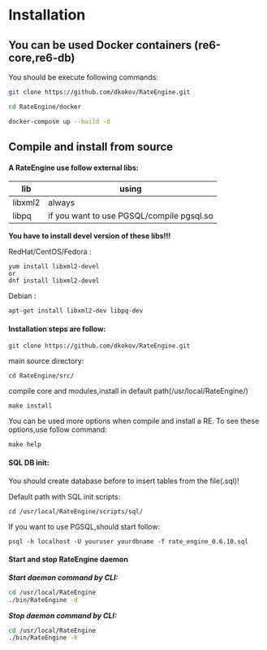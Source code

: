 # Installation

## You can be used Docker containers (re6-core,re6-db)

You should be execute following commands:
```bash
git clone https://github.com/dkokov/RateEngine.git

cd RateEngine/docker

docker-compose up --build -d
```

## Compile and install from source

#### A RateEngine use follow external libs:

|lib|using|
|---|---|
|libxml2|always|
|libpq|if you want to use PGSQL/compile pgsql.so|


**You have to install devel version of these libs!!!**

RedHat/CentOS/Fedora :
```
yum install libxml2-devel
or
dnf install libxml2-devel
```

Debian :
```
apt-get install libxml2-dev libpq-dev
```


#### Installation steps are follow:

``` 
git clone https://github.com/dkokov/RateEngine.git
```

main source directory:
```
cd RateEngine/src/
```

compile core and modules,install in default path(/usr/local/RateEngine/)
```
make install
```

You can be used more options when compile and install a RE.
To see these options,use follow command:

```
make help
```

#### SQL DB init:

You should create database before to insert tables from the file(.sql)!

Default path with SQL init scripts:

```
cd /usr/local/RateEngine/scripts/sql/
```

If you want to use PGSQL,should start follow:
```
psql -h localhost -U youruser yourdbname -f rate_engine_0.6.10.sql
```

#### Start and stop RateEngine daemon

***Start daemon command by CLI:***
``` bash 
cd /usr/local/RateEngine
./bin/RateEngine -d
```

***Stop daemon command by CLI:***
```bash
cd /usr/local/RateEngine
./bin/RateEngine -k
```
<!--#### Start/stop script:

Default path with start init script:
```
cd /usr/local/RateEngine/scripts/init.d

cp -vi RateEngine /etc/init.d/
```
-->

